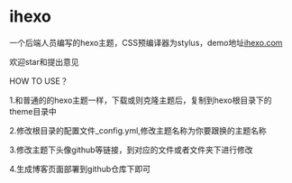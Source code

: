# ihexo
一个后端人员编写的hexo主题，CSS预编译器为stylus，demo地址[ihexo.com](http://www.ihexo.com)

欢迎star和提出意见


HOW TO USE？

1.和普通的的hexo主题一样，下载或则克隆主题后，复制到hexo根目录下的theme目录中

2.修改根目录的配置文件_config.yml,修改主题名称为你要跟换的主题名称

3.修改主题下头像github等链接，到对应的文件或者文件夹下进行修改

4.生成博客页面部署到github仓库下即可


